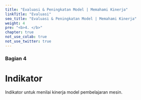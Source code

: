 ```yaml
---
title: "Evaluasi & Peningkatan Model | Memahami Kinerja"
linkTitle: "Evaluasi"
seo_title: "Evaluasi & Peningkatan Model | Memahami Kinerja"
weight: 4
pre: "<b>4. </b>"
chapter: true
not_use_colab: true
not_use_twitter: true
---
```

### Bagian 4
# Indikator

Indikator untuk menilai kinerja model pembelajaran mesin.